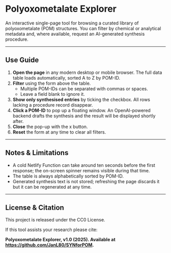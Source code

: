 # Polyoxometalate Explorer

An interactive single-page tool for browsing a curated library of polyoxometalate (POM) structures. You can filter by chemical or analytical metadata and, where available, request an AI-generated synthesis procedure.

---

## Use Guide

1. **Open the page** in any modern desktop or mobile browser. The full data table loads automatically, sorted A to Z by POM-ID.  
2. **Filter** using the form above the table.  
   * Multiple POM-IDs can be separated with commas or spaces.  
   * Leave a field blank to ignore it.  
3. **Show only synthesised entries** by ticking the checkbox. All rows lacking a procedure record disappear.  
4. **Click a POM-ID** to pop up a floating window. An OpenAI-powered backend drafts the synthesis and the result will be displayed shortly after.  
5. **Close** the pop-up with the x button.  
6. **Reset** the form at any time to clear all filters.  

---

## Notes & Limitations
 
* A cold Netlify Function can take around ten seconds before the first response; the on-screen spinner remains visible during that time.  
* The table is always alphabetically sorted by POM-ID.  
* Generated synthesis text is not stored; refreshing the page discards it but it can be regenerated at any time.  

---

## License & Citation

This project is released under the CC0 License.  

If this tool assists your research please cite:

**Polyoxometalate Explorer, v1.0 (2025). Available at https://github.com/JanL80/SYNforPOM.**
